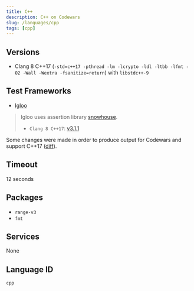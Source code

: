 ```yaml
---
title: C++
description: C++ on Codewars
slug: /languages/cpp
tags: [cpp]
---
```



## Versions

- Clang 8 C++17 (`-std=c++17 -pthread -lm -lcrypto -ldl -ltbb -lfmt -O2 -Wall -Wextra -fsanitize=return`) with `libstdc++-9`

## Test Frameworks

- [Igloo](https://github.com/joakimkarlsson/igloo)

> Igloo uses assertion library [snowhouse](https://github.com/banditcpp/snowhouse).
> - `Clang 8 C++17`: [v3.1.1](https://github.com/banditcpp/snowhouse/releases/tag/v3.1.1)

Some changes were made in order to produce output for Codewars and support C++17 ([diff](https://github.com/joakimkarlsson/igloo/compare/master...codewars:codewars)).

## Timeout
12 seconds

## Packages

- `range-v3`
- `fmt`

## Services
None

## Language ID

`cpp`
